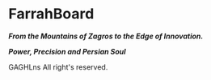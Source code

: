 # FarrahBoard

***From the Mountains of Zagros to the Edge of Innovation.***

***Power, Precision and Persian Soul***


GAGHLns All right's reserved.
